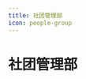 ```yaml
---
title: 社团管理部
icon: people-group
---
```


# 社团管理部

<div class="catalog-display-container">
  <Catalog base="/ClubManagement/" />
</div>
